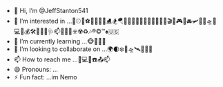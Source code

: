 - 👋 Hi, I’m @JeffStanton541
- 👀 I’m interested in ...🏈⚾️🏀⚽️🎾🎱🏓🤿⛸️🏂🪂🏋️‍♂️🤸🏻🏌🏻‍♂️🏄‍♂️🏊‍♀️🎬🎸🎮🎳🚘🛩️🚁🚀🛸🗽💻💵💰🛠️🧲🔬🧬🩺📫📎📐💙☣️☢️♻️🎶®️©️™️♠️🇺🇸
- 🌱 I’m currently learning ...🐵🙈🙉🙊
- 💞️ I’m looking to collaborate on ...🌍🌒❄️🚀🛸🛰️📡👩‍🚀
- 📫 How to reach me ...📱💻📞☎️📤📫
- 😄 Pronouns: ...
- ⚡ Fun fact: ...im Nemo

<!---
JeffStanton541/JeffStanton541 is a ✨ special ✨ repository because its `README.md` (this file) appears on your GitHub profile.
You can click the Preview link to take a look at your changes.
--->
